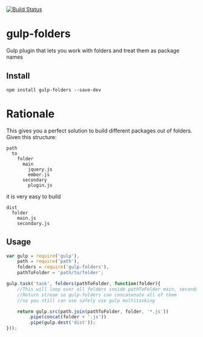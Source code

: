 [![Build Status](https://travis-ci.org/kappalys/gulp-folders.svg?branch=master)](https://travis-ci.org/kappalys/gulp-folders)

# gulp-folders

Gulp plugin that lets you work with folders and treat them as package names

## Install

```
npm install gulp-folders --save-dev
```

# Rationale

This gives you a perfect solution to build different packages out of folders.
Given this structure:

```
path
  to
    folder
	  main
	    jquery.js
		ember.js
	  secondary
	    plugin.js
```

it is very easy to build

```
dist
  folder
    main.js
	secondary.js
```

## Usage

```javascript
var gulp = require('gulp'),
	path = require('path'),
	folders = require('gulp-folders'),
	pathToFolder = 'path/to/folder';

gulp.task('task', folders(pathToFolder, function(folder){
	//This will loop over all folders inside pathToFolder main, secondary
	//Return stream so gulp-folders can concatenate all of them
	//so you still can use safely use gulp multitasking

	return gulp.src(path.join(pathToFolder, folder, '*.js'))
		.pipe(concat(folder + '.js'))
		.pipe(gulp.dest('dist'));
}));
```

